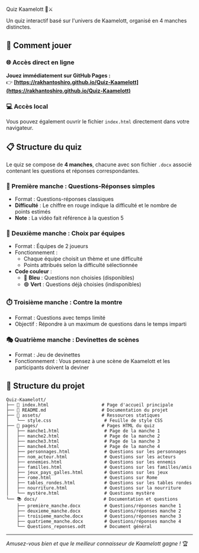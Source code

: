 Quiz Kaamelott 🏰⚔️

Un quiz interactif basé sur l'univers de Kaamelott, organisé en 4 manches distinctes.

## 🚀 Comment jouer

### 🌐 Accès direct en ligne
**Jouez immédiatement sur GitHub Pages :**  
👉 **[https://rakhantoshiro.github.io/Quiz-Kaamelott](https://rakhantoshiro.github.io/Quiz-Kaamelott)**

### 💻 Accès local
Vous pouvez également ouvrir le fichier `index.html` directement dans votre navigateur.

## 📋 Structure du quiz

Le quiz se compose de **4 manches**, chacune avec son fichier `.docx` associé contenant les questions et réponses correspondantes.

### 🥇 Première manche : Questions-Réponses simples
- Format : Questions-réponses classiques
- **Difficulté** : Le chiffre en rouge indique la difficulté et le nombre de points estimés
- **Note** : La vidéo fait référence à la question 5

### 🤝 Deuxième manche : Choix par équipes
- Format : Équipes de 2 joueurs
- Fonctionnement :
  - Chaque équipe choisit un thème et une difficulté
  - Points attribués selon la difficulté sélectionnée
- **Code couleur** :
  - 🔵 **Bleu** : Questions non choisies (disponibles)
  - 🟢 **Vert** : Questions déjà choisies (indisponibles)

### ⏱️ Troisième manche : Contre la montre
- Format : Questions avec temps limité
- Objectif : Répondre à un maximum de questions dans le temps imparti

### 🎭 Quatrième manche : Devinettes de scènes
- Format : Jeu de devinettes
- Fonctionnement : Vous pensez à une scène de Kaamelott et les participants doivent la deviner

## 📁 Structure du projet

```
Quiz-Kaamelott/
├── 📄 index.html                    # Page d'accueil principale
├── 📄 README.md                     # Documentation du projet
├── 🎨 assets/                       # Ressources statiques
│   └── style.css                    # Feuille de style CSS
├── 📑 pages/                        # Pages HTML du quiz
│   ├── manche1.html                 # Page de la manche 1
│   ├── manche2.html                 # Page de la manche 2  
│   ├── manche3.html                 # Page de la manche 3
│   ├── manche4.html                 # Page de la manche 4
│   ├── personnages.html             # Questions sur les personnages
│   ├── nom_acteur.html              # Questions sur les acteurs
│   ├── ennemies.html                # Questions sur les ennemis
│   ├── familles.html                # Questions sur les familles/amis
│   ├── jeux_pays_galles.html        # Questions sur les jeux
│   ├── rome.html                    # Questions sur Rome
│   ├── tables_rondes.html           # Questions sur les tables rondes
│   ├── nourriture.html              # Questions sur la nourriture
│   └── mystère.html                 # Questions mystère
└── 📚 docs/                         # Documentation et questions
    ├── première_manche.docx         # Questions/réponses manche 1
    ├── deuxieme_manche.docx         # Questions/réponses manche 2
    ├── troisieme_manche.docx        # Questions/réponses manche 3
    ├── quatrieme_manche.docx        # Questions/réponses manche 4
    └── Questions_reponses.odt       # Document général
```

---

*Amusez-vous bien et que le meilleur connaisseur de Kaamelott gagne !* 🏆